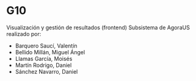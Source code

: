 # G10
Visualización y gestión de resultados (frontend)
Subsistema de AgoraUS realizado por: 
* Barquero Saucí, Valentín
* Bellido Millán, Miguel Ángel
* Llamas García, Moisés
* Martín Rodrigo, Daniel
* Sánchez Navarro, Daniel
